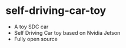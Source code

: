 # self-driving-car-toy

- A toy SDC car
- Self Driving Car toy based on Nvidia Jetson
- Fully open source
